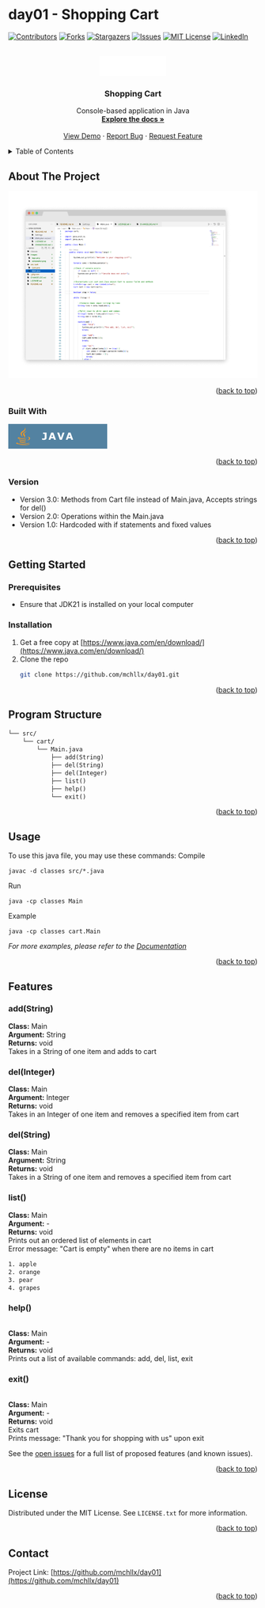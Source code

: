 # day01 - Shopping Cart

<!-- Improved compatibility of back to top link: See: https://github.com/othneildrew/Best-README-Template/pull/73 -->
<a name="readme-top"></a>
<!--
*** Thanks for checking out the Best-README-Template. If you have a suggestion
*** that would make this better, please fork the repo and create a pull request
*** or simply open an issue with the tag "enhancement".
*** Don't forget to give the project a star!
*** Thanks again! Now go create something AMAZING! :D
-->

<!-- PROJECT SHIELDS -->
<!--
*** I'm using markdown "reference style" links for readability.
*** Reference links are enclosed in brackets [ ] instead of parentheses ( ).
*** See the bottom of this document for the declaration of the reference variables
*** for contributors-url, forks-url, etc. This is an optional, concise syntax you may use.
*** https://www.markdownguide.org/basic-syntax/#reference-style-links
-->
[![Contributors][contributors-shield]][contributors-url]
[![Forks][forks-shield]][forks-url]
[![Stargazers][stars-shield]][stars-url]
[![Issues][issues-shield]][issues-url]
[![MIT License][license-shield]][license-url]
[![LinkedIn][linkedin-shield]][linkedin-url]



<!-- PROJECT LOGO -->
<br />
<div align="center">
  <a href="https://github.com/mchllx/day01">
    <img src="images/Logo.png" alt="Logo" height="40">
  </a>

<h3 align="center">Shopping Cart</h3>

  <p align="center">
    Console-based application in Java
    <br />
    <a href="https://github.com/mchllx/day01"><strong>Explore the docs »</strong></a>
    <br />
    <br />
    <a href="https://github.com/mchllx/day01">View Demo</a>
    ·
    <a href="https://github.com/mchllx/day01/issues">Report Bug</a>
    ·
    <a href="https://github.com/mchllx/day01/issues">Request Feature</a>
  </p>
</div>



<!-- TABLE OF CONTENTS -->
<details>
  <summary>Table of Contents</summary>
  <ol>
    <li>
      <a href="#about-the-project">About The Project</a>
      <ul>
        <li><a href="#built-with">Built With</a></li>
      </ul>
    </li>
    <li>
      <a href="#getting-started">Getting Started</a>
      <ul>
        <li><a href="#prerequisites">Prerequisites</a></li>
        <li><a href="#installation">Installation</a></li>
      </ul>
    </li>
    <li><a href="#usage">Usage</a></li>
    <li><a href="#roadmap">Roadmap</a></li>
    <li><a href="#contributing">Contributing</a></li>
    <li><a href="#license">License</a></li>
    <li><a href="#contact">Contact</a></li>
    <li><a href="#acknowledgments">Acknowledgments</a></li>
  </ol>
</details>



<!-- ABOUT THE PROJECT -->
## About The Project

[![Product Name Screen Shot][product-screenshot]](https://github.com/mchllx/day01)

<p align="right">(<a href="#readme-top">back to top</a>)</p>



### Built With

<div align="left">
    <img src="images/Java-badge.png" alt="Java" >

<p align="right">(<a href="#readme-top">back to top</a>)</p>


### Version

* Version 3.0: Methods from Cart file instead of Main.java, Accepts strings for del()
* Version 2.0: Operations within the Main.java
* Version 1.0: Hardcoded with if statements and fixed values

<p align="right">(<a href="#readme-top">back to top</a>)</p>



<!-- GETTING STARTED -->
## Getting Started

### Prerequisites

* Ensure that JDK21 is installed on your local computer

### Installation

1. Get a free copy at [https://www.java.com/en/download/](https://www.java.com/en/download/)
2. Clone the repo
   ```sh
   git clone https://github.com/mchllx/day01.git
   ```

<p align="right">(<a href="#readme-top">back to top</a>)</p>



<!-- PROGRAM STRUCTURE -->
## Program Structure
```
└── src/
    └── cart/
        └── Main.java
            ├── add(String)
            ├── del(String)
            ├── del(Integer) 
            ├── list()
            ├── help()   
            └── exit()
```

<p align="right">(<a href="#readme-top">back to top</a>)</p>

<!-- USAGE EXAMPLES -->
## Usage

To use this java file, you may use these commands:
Compile
   ```
   javac -d classes src/*.java
   ```

Run
   ```
   java -cp classes Main
   ```  

Example
   ```
   java -cp classes cart.Main
   ```  

_For more examples, please refer to the [Documentation](https://github.com/mchllx/day01)_

<p align="right">(<a href="#readme-top">back to top</a>)</p>



<!-- FEATURES -->
## Features

### add(String)
<b>Class:</b> Main <br>
<b>Argument:</b> String <br>
<b>Returns:</b> void <br>
Takes in a String of one item and adds to cart

### del(Integer)
<b>Class:</b> Main <br>
<b>Argument:</b> Integer <br>
<b>Returns:</b> void <br>
Takes in an Integer of one item and removes a specified item from cart


### del(String)
<b>Class:</b> Main <br>
<b>Argument:</b> String <br>
<b>Returns:</b> void <br>
Takes in a String of one item and removes a specified item from cart


### list()
<b>Class:</b> Main <br>
<b>Argument:</b> - <br>
<b>Returns:</b> void <br>
Prints out an ordered list of elements in cart <br>
Error message: "Cart is empty" when there are no items in cart <br>

   ```
   1. apple
   2. orange
   3. pear
   4. grapes
   ```


### help()
<br>
<b>Class:</b> Main <br>
<b>Argument:</b> - <br>
<b>Returns:</b> void <br> 
Prints out a list of available commands: add, del, list, exit <br>


### exit()
<br>
<b>Class:</b> Main <br>
<b>Argument:</b> - <br>
<b>Returns:</b> void <br>
Exits cart <br>
Prints message: "Thank you for shopping with us" upon exit <br>

See the [open issues](https://github.com/mchllx/day01/issues) for a full list of proposed features (and known issues).

<p align="right">(<a href="#readme-top">back to top</a>)</p>



<!-- LICENSE -->
## License

Distributed under the MIT License. See `LICENSE.txt` for more information.

<p align="right">(<a href="#readme-top">back to top</a>)</p>



<!-- CONTACT -->
## Contact

Project Link: [https://github.com/mchllx/day01](https://github.com/mchllx/day01)

<p align="right">(<a href="#readme-top">back to top</a>)</p>



<!-- MARKDOWN LINKS & IMAGES -->
<!-- https://www.markdownguide.org/basic-syntax/#reference-style-links -->
[contributors-shield]: https://img.shields.io/github/contributors/mchllx/day01.svg?style=for-the-badge
[contributors-url]: https://github.com/mchllx/day01/graphs/contributors
[forks-shield]: https://img.shields.io/github/forks/mchllx/day01.svg?style=for-the-badge
[forks-url]: https://github.com/mchllx/day01/network/members
[stars-shield]: https://img.shields.io/github/stars/mchllx/day01.svg?style=for-the-badge
[stars-url]: https://github.com/mchllx/day01/stargazers
[issues-shield]: https://img.shields.io/github/issues/mchllx/day01.svg?style=for-the-badge
[issues-url]: https://github.com/mchllx/day01/issues
[license-shield]: https://img.shields.io/github/license/mchllx/day01.svg?style=for-the-badge
[license-url]: https://github.com/mchllx/day01/blob/master/LICENSE.txt
[linkedin-shield]: https://img.shields.io/badge/-LinkedIn-black.svg?style=for-the-badge&logo=linkedin&colorB=555
[linkedin-url]: https://linkedin.com/in/mchllx
[product-screenshot]: images/Preview.png
[Next.js]: https://img.shields.io/badge/next.js-000000?style=for-the-badge&logo=nextdotjs&logoColor=white
[Next-url]: https://nextjs.org/
[React.js]: https://img.shields.io/badge/React-20232A?style=for-the-badge&logo=react&logoColor=61DAFB
[React-url]: https://reactjs.org/
[Vue.js]: https://img.shields.io/badge/Vue.js-35495E?style=for-the-badge&logo=vuedotjs&logoColor=4FC08D
[Vue-url]: https://vuejs.org/
[Angular.io]: https://img.shields.io/badge/Angular-DD0031?style=for-the-badge&logo=angular&logoColor=white
[Angular-url]: https://angular.io/
[Svelte.dev]: https://img.shields.io/badge/Svelte-4A4A55?style=for-the-badge&logo=svelte&logoColor=FF3E00
[Svelte-url]: https://svelte.dev/
[Laravel.com]: https://img.shields.io/badge/Laravel-FF2D20?style=for-the-badge&logo=laravel&logoColor=white
[Laravel-url]: https://laravel.com
[Bootstrap.com]: https://img.shields.io/badge/Bootstrap-563D7C?style=for-the-badge&logo=bootstrap&logoColor=white
[Bootstrap-url]: https://getbootstrap.com
[JQuery.com]: https://img.shields.io/badge/jQuery-0769AD?style=for-the-badge&logo=jquery&logoColor=white
[JQuery-url]: https://jquery.com
